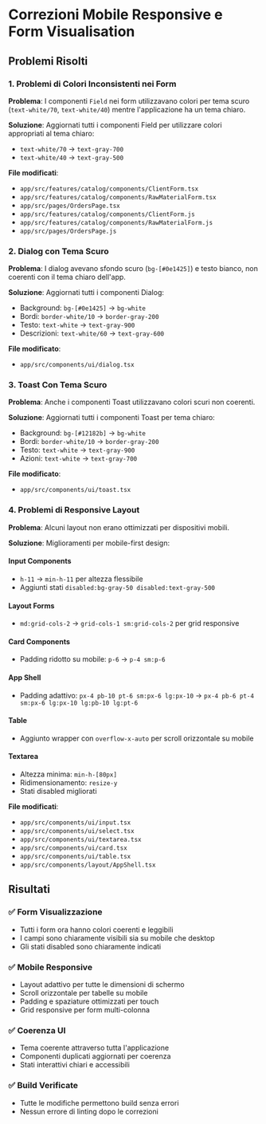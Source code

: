 # Correzioni Mobile Responsive e Form Visualisation

## Problemi Risolti

### 1. Problemi di Colori Inconsistenti nei Form
**Problema**: I componenti `Field` nei form utilizzavano colori per tema scuro (`text-white/70`, `text-white/40`) mentre l'applicazione ha un tema chiaro.

**Soluzione**: Aggiornati tutti i componenti Field per utilizzare colori appropriati al tema chiaro:
- `text-white/70` → `text-gray-700` 
- `text-white/40` → `text-gray-500`

**File modificati**:
- `app/src/features/catalog/components/ClientForm.tsx`
- `app/src/features/catalog/components/RawMaterialForm.tsx` 
- `app/src/pages/OrdersPage.tsx`
- `app/src/features/catalog/components/ClientForm.js`
- `app/src/features/catalog/components/RawMaterialForm.js`
- `app/src/pages/OrdersPage.js`

### 2. Dialog con Tema Scuro
**Problema**: I dialog avevano sfondo scuro (`bg-[#0e1425]`) e testo bianco, non coerenti con il tema chiaro dell'app.

**Soluzione**: Aggiornati tutti i componenti Dialog:
- Background: `bg-[#0e1425]` → `bg-white`
- Bordi: `border-white/10` → `border-gray-200`
- Testo: `text-white` → `text-gray-900`
- Descrizioni: `text-white/60` → `text-gray-600`

**File modificato**:
- `app/src/components/ui/dialog.tsx`

### 3. Toast Con Tema Scuro
**Problema**: Anche i componenti Toast utilizzavano colori scuri non coerenti.

**Soluzione**: Aggiornati tutti i componenti Toast per tema chiaro:
- Background: `bg-[#12182b]` → `bg-white`
- Bordi: `border-white/10` → `border-gray-200`
- Testo: `text-white` → `text-gray-900`
- Azioni: `text-white` → `text-gray-700`

**File modificato**:
- `app/src/components/ui/toast.tsx`

### 4. Problemi di Responsive Layout
**Problema**: Alcuni layout non erano ottimizzati per dispositivi mobili.

**Soluzione**: Miglioramenti per mobile-first design:

#### Input Components
- `h-11` → `min-h-11` per altezza flessibile
- Aggiunti stati `disabled:bg-gray-50 disabled:text-gray-500`

#### Layout Forms  
- `md:grid-cols-2` → `grid-cols-1 sm:grid-cols-2` per grid responsive

#### Card Components
- Padding ridotto su mobile: `p-6` → `p-4 sm:p-6`

#### App Shell
- Padding adattivo: `px-4 pb-10 pt-6 sm:px-6 lg:px-10` → `px-4 pb-6 pt-4 sm:px-6 lg:px-10 lg:pb-10 lg:pt-6`

#### Table
- Aggiunto wrapper con `overflow-x-auto` per scroll orizzontale su mobile

#### Textarea
- Altezza minima: `min-h-[80px]`
- Ridimensionamento: `resize-y`
- Stati disabled migliorati

**File modificati**:
- `app/src/components/ui/input.tsx`
- `app/src/components/ui/select.tsx` 
- `app/src/components/ui/textarea.tsx`
- `app/src/components/ui/card.tsx`
- `app/src/components/ui/table.tsx`
- `app/src/components/layout/AppShell.tsx`

## Risultati

### ✅ Form Visualizzazione
- Tutti i form ora hanno colori coerenti e leggibili
- I campi sono chiaramente visibili sia su mobile che desktop
- Gli stati disabled sono chiaramente indicati

### ✅ Mobile Responsive
- Layout adattivo per tutte le dimensioni di schermo
- Scroll orizzontale per tabelle su mobile  
- Padding e spaziature ottimizzati per touch
- Grid responsive per form multi-colonna

### ✅ Coerenza UI
- Tema coerente attraverso tutta l'applicazione
- Componenti duplicati aggiornati per coerenza
- Stati interattivi chiari e accessibili

### ✅ Build Verificate
- Tutte le modifiche permettono build senza errori
- Nessun errore di linting dopo le correzioni
